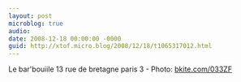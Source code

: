 ```yaml
---
layout: post
microblog: true
audio: 
date: 2008-12-18 00:00:00 -0000
guid: http://xtof.micro.blog/2008/12/18/t1065317012.html
---
```

Le bar'bouiile 13 rue de bretagne paris 3  - Photo: [bkite.com/033ZF](http://bkite.com/033ZF)
